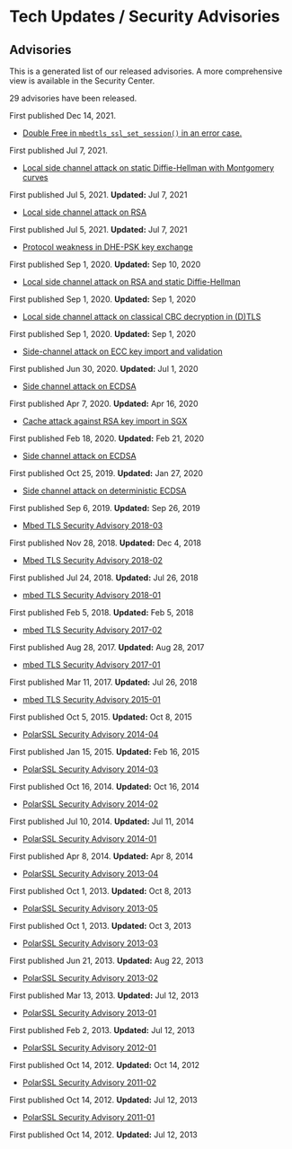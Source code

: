 # Tech Updates / Security Advisories

## Advisories

This is a generated list of our released advisories. A more comprehensive view
is available in the Security Center.

29 advisories have been released.

First published Dec 14, 2021.

  * [Double Free in `mbedtls_ssl_set_session()` in an error case.](./advisories/mbedtls-security-advisory-2021-12.md)

First published Jul 7, 2021.

  * [Local side channel attack on static Diffie-Hellman with Montgomery curves](./advisories/mbedtls-security-advisory-2021-07-2.md)

First published Jul 5, 2021. **Updated:** Jul 7, 2021

  * [Local side channel attack on RSA](./advisories/mbedtls-security-advisory-2021-07-1.md)

First published Jul 5, 2021. **Updated:** Jul 7, 2021

  * [Protocol weakness in DHE-PSK key exchange](./advisories/mbedtls-security-advisory-2020-09-3.md)

First published Sep 1, 2020. **Updated:** Sep 10, 2020

  * [Local side channel attack on RSA and static Diffie-Hellman](./advisories/mbedtls-security-advisory-2020-09-2.md)

First published Sep 1, 2020. **Updated:** Sep 1, 2020

  * [Local side channel attack on classical CBC decryption in (D)TLS](./advisories/mbedtls-security-advisory-2020-09-1.md)

First published Sep 1, 2020. **Updated:** Sep 1, 2020

  * [Side-channel attack on ECC key import and validation](./advisories/mbedtls-security-advisory-2020-07.md)

First published Jun 30, 2020. **Updated:** Jul 1, 2020

  * [Side channel attack on ECDSA](./advisories/mbedtls-security-advisory-2020-04.md)

First published Apr 7, 2020. **Updated:** Apr 16, 2020

  * [Cache attack against RSA key import in SGX](./advisories/mbedtls-security-advisory-2020-02.md)

First published Feb 18, 2020. **Updated:** Feb 21, 2020

  * [Side channel attack on ECDSA](./advisories/mbedtls-security-advisory-2019-12.md)

First published Oct 25, 2019. **Updated:** Jan 27, 2020

  * [Side channel attack on deterministic ECDSA](./advisories/mbedtls-security-advisory-2019-10.md)

First published Sep 6, 2019. **Updated:** Sep 26, 2019

  * [Mbed TLS Security Advisory 2018-03](./advisories/mbedtls-security-advisory-2018-03.md)

First published Nov 28, 2018. **Updated:** Dec 4, 2018

  * [Mbed TLS Security Advisory 2018-02](./advisories/mbedtls-security-advisory-2018-02.md)

First published Jul 24, 2018. **Updated:** Jul 26, 2018

  * [mbed TLS Security Advisory 2018-01](./advisories/mbedtls-security-advisory-2018-01.md)

First published Feb 5, 2018. **Updated:** Feb 5, 2018

  * [mbed TLS Security Advisory 2017-02](./advisories/mbedtls-security-advisory-2017-02.md)

First published Aug 28, 2017. **Updated:** Aug 28, 2017

  * [mbed TLS Security Advisory 2017-01](./advisories/mbedtls-security-advisory-2017-01.md)

First published Mar 11, 2017. **Updated:** Jul 26, 2018

  * [mbed TLS Security Advisory 2015-01](./advisories/mbedtls-security-advisory-2015-01.md)

First published Oct 5, 2015. **Updated:** Oct 8, 2015

  * [PolarSSL Security Advisory 2014-04](./advisories/polarssl-security-advisory-2014-04.md)

First published Jan 15, 2015. **Updated:** Feb 16, 2015

  * [PolarSSL Security Advisory 2014-03](./advisories/polarssl-security-advisory-2014-03-poodle-attack-on-ssl-v3.md)

First published Oct 16, 2014. **Updated:** Oct 16, 2014

  * [PolarSSL Security Advisory 2014-02](./advisories/polarssl-security-advisory-2014-02.md)

First published Jul 10, 2014. **Updated:** Jul 11, 2014

  * [PolarSSL Security Advisory 2014-01](./advisories/polarssl-security-advisory-2014-01.md)

First published Apr 8, 2014. **Updated:** Apr 8, 2014

  * [PolarSSL Security Advisory 2013-04](./advisories/polarssl-security-advisory-2013-04.md)

First published Oct 1, 2013. **Updated:** Oct 8, 2013

  * [PolarSSL Security Advisory 2013-05](./advisories/polarssl-security-advisory-2013-05.md)

First published Oct 1, 2013. **Updated:** Oct 3, 2013

  * [PolarSSL Security Advisory 2013-03](./advisories/polarssl-security-advisory-2013-03.md)

First published Jun 21, 2013. **Updated:** Aug 22, 2013

  * [PolarSSL Security Advisory 2013-02](./advisories/polarssl-security-advisory-2013-02.md)

First published Mar 13, 2013. **Updated:** Jul 12, 2013

  * [PolarSSL Security Advisory 2013-01](./advisories/polarssl-security-advisory-2013-01.md)

First published Feb 2, 2013. **Updated:** Jul 12, 2013

  * [PolarSSL Security Advisory 2012-01](./advisories/polarssl-security-advisory-2012-01.md)

First published Oct 14, 2012. **Updated:** Oct 14, 2012

  * [PolarSSL Security Advisory 2011-02](./advisories/polarssl-security-advisory-2011-02.md)

First published Oct 14, 2012. **Updated:** Jul 12, 2013

  * [PolarSSL Security Advisory 2011-01](./advisories/polarssl-security-advisory-2011-01.md)

First published Oct 14, 2012. **Updated:** Jul 12, 2013

